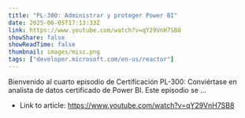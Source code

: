 ```yaml
---
title: "PL-300: Administrar y proteger Power BI"
date: 2025-06-05T17:13:33Z
link: https://www.youtube.com/watch?v=qY29VnH7SB8
showShare: false
showReadTime: false
thumbnail: images/misc.png
tags: ["developer.microsoft.com/en-us/reactor"]
---
```

Bienvenido al cuarto episodio de Certificación PL-300: Conviértase en analista de datos certificado de Power BI. Este episodio se ...

- Link to article: https://www.youtube.com/watch?v=qY29VnH7SB8